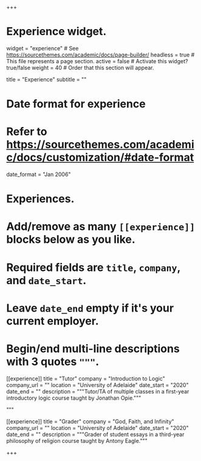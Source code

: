 +++
# Experience widget.
widget = "experience"  # See https://sourcethemes.com/academic/docs/page-builder/
headless = true  # This file represents a page section.
active = false  # Activate this widget? true/false
weight = 40  # Order that this section will appear.

title = "Experience"
subtitle = ""

# Date format for experience
#   Refer to https://sourcethemes.com/academic/docs/customization/#date-format
date_format = "Jan 2006"

# Experiences.
#   Add/remove as many `[[experience]]` blocks below as you like.
#   Required fields are `title`, `company`, and `date_start`.
#   Leave `date_end` empty if it's your current employer.
#   Begin/end multi-line descriptions with 3 quotes `"""`.
[[experience]]
  title = "Tutor"
  company = "Introduction to Logic"
  company_url = ""
  location = "University of Adelaide"
  date_start = "2020"
  date_end = ""
  description = """Tutor/TA of multiple classes in a first-year introductory logic course taught by Jonathan Opie."""

  """

[[experience]]
  title = "Grader"
  company = "God, Faith, and Infinity"
  company_url = ""
  location = "University of Adelaide"
  date_start = "2020"
  date_end = ""
  description = """Grader of student essays in a third-year philosophy of religion course taught by Antony Eagle."""

+++
